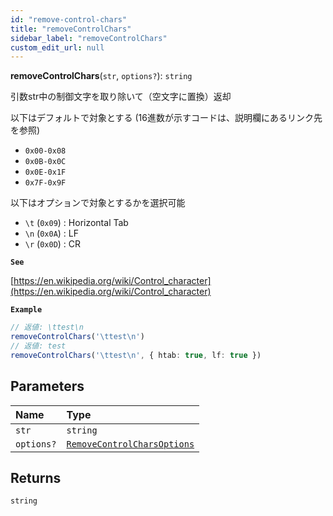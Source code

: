 ```yaml
---
id: "remove-control-chars"
title: "removeControlChars"
sidebar_label: "removeControlChars"
custom_edit_url: null
---
```


**removeControlChars**(`str`, `options?`): `string`

引数str中の制御文字を取り除いて（空文字に置換）返却

以下はデフォルトで対象とする (16進数が示すコードは、説明欄にあるリンク先を参照)
- `0x00-0x08`
- `0x0B-0x0C`
- `0x0E-0x1F`
- `0x7F-0x9F`

以下はオプションで対象とするかを選択可能
- `\t` (`0x09`) : Horizontal Tab
- `\n` (`0x0A`) : LF
- `\r` (`0x0D`) : CR

**`See`**

[https://en.wikipedia.org/wiki/Control_character](https://en.wikipedia.org/wiki/Control_character)

**`Example`**

```ts
// 返値: \ttest\n
removeControlChars('\ttest\n')
// 返値: test
removeControlChars('\ttest\n', { htab: true, lf: true })
```

## Parameters

| Name | Type                                                                 |
| :------ |:---------------------------------------------------------------------|
| `str` | `string`                                                             |
| `options?` | [`RemoveControlCharsOptions`](../types/RemoveControlCharsOptions.md) |

## Returns

`string`
